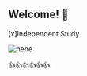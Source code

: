 ## Welcome! 👋

<!--
**24613/24613** is a ✨ _special_ ✨ repository because its `README.md` (this file) appears on your GitHub profile.

Here are some ideas to get you started:

- 🔭 I’m currently working on ...
- 🌱 I’m currently learning ...
- 👯 I’m looking to collaborate on ...
- 🤔 I’m looking for help with ...
- 💬 Ask me about ...
- 📫 How to reach me: ...
- 😄 Pronouns: ...
- ⚡ Fun fact: ...
-->
[x]Independent Study

![hehe](https://www.cartoonbrew.com/wp-content/uploads/2023/10/amazing_digital_circus.jpg)

:+1::+1::+1::+1::+1::+1:


